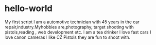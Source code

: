 # hello-world
My first script
I am a automotive technician with 45 years in the car repair,industry.Myhobbies are,photography, target shooting with pistols,reading ,
web development etc.
I am a tea drinker
I love fast cars
I love canon cameras
I like CZ Pistols they are fun to shoot with.
